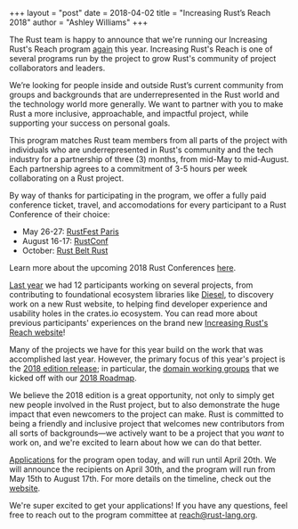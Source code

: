 +++
layout = "post"
date = 2018-04-02
title = "Increasing Rust’s Reach 2018"
author = "Ashley Williams"
+++

The Rust team is happy to announce that we're running our Increasing Rust's Reach
program [again] this year. Increasing Rust's Reach is one of several programs run by
the project to grow Rust's community of project collaborators and leaders.

[again]: https://blog.rust-lang.org/2017/06/27/Increasing-Rusts-Reach.html

We’re looking for people inside and outside Rust’s current community from groups and
backgrounds that are underrepresented in the Rust world and the technology world more
generally. We want to partner with you to make Rust a more inclusive, approachable, and
impactful project, while supporting your success on personal goals.

This program matches Rust team members from all parts of the project with individuals
who are underrepresented in Rust's community and the tech industry for a partnership of
three (3) months, from mid-May to mid-August. Each partnership agrees to a commitment of
3-5 hours per week collaborating on a Rust project.

By way of thanks for participating in the program, we offer a fully paid conference ticket,
travel, and accomodations for every participant to a Rust Conference of their choice:

- May 26-27: [RustFest Paris]
- August 16-17: [RustConf]
- October: [Rust Belt Rust]

Learn more about the upcoming 2018 Rust Conferences [here].

[RustFest Paris]: https://paris.rustfest.eu/
[RustConf]: http://rustconf.com/
[Rust Belt Rust]: https://twitter.com/rustbeltrust
[here]: https://blog.rust-lang.org/2018/01/31/The-2018-Rust-Event-Lineup.html

[Last year] we had 12 participants working on several projects, from contributing
to foundational ecosystem libraries like [Diesel], to discovery work on a new Rust
website, to helping find developer experience and usability holes in the crates.io
ecosystem. You can read more about previous participants' experiences on the brand new
[Increasing Rust's Reach website]!

Many of the projects we have for this year build on the work that was accomplished last
year. However, the primary focus of this year's project is the [2018 edition release];
in particular, the [domain working groups] that we kicked off with our [2018 Roadmap]. 

We believe the 2018 edition is a great opportunity, not only to simply get new people
involved in the Rust project, but to also demonstrate the huge impact that even newcomers
to the project can make. Rust is committed to being a friendly and inclusive project
that welcomes new contributors from all sorts of backgrounds—we actively want to be a
project that you *want* to work on, and we're excited to learn about how we can do that
better.

[Applications] for the program open today, and will run until April 20th. We will
announce the recipients on April 30th, and the program will run from May 15th to
August 17th. For more details on the timeline, check out the [website].

We're super excited to get your applications! If you have any questions, feel free to
reach out to the program committee at <a href="mail-to:reach@rust-lang.org">reach@rust-lang.org</a>.

[Last year]: https://blog.rust-lang.org/2017/06/27/Increasing-Rusts-Reach.html
[Diesel]: http://diesel.rs/
[Increasing Rust's Reach website]: http://reach.rust-lang.org/
[2018 edition release]: https://blog.rust-lang.org/2018/03/12/roadmap.html#rust-2018-edition
[domain working groups]: https://internals.rust-lang.org/t/announcing-the-2018-domain-working-groups/6737
[2018 Roadmap]: https://blog.rust-lang.org/2018/03/12/roadmap.html
[Applications]: http://reach.rust-lang.org/#apply
[website]: http://reach.rust-lang.org/#timeline
